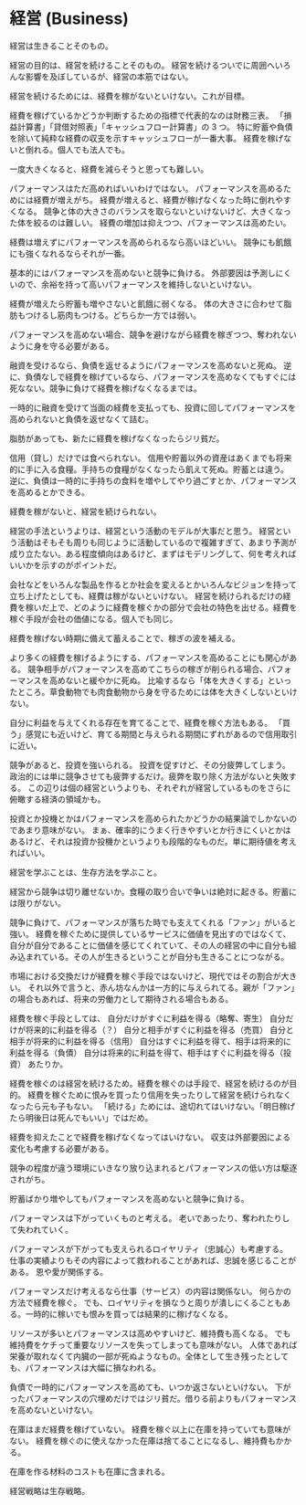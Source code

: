 # 経営 (Business)

経営は生きることそのもの。

経営の目的は、経営を続けることそのもの。
経営を続けるついでに周囲へいろんな影響を及ぼしているが、経営の本筋ではない。

経営を続けるためには、経費を稼がないといけない。これが目標。

経費を稼げているかどうか判断するための指標で代表的なのは財務三表。
「損益計算書」「貸借対照表」「キャッシュフロー計算書」の 3 つ。
特に貯蓄や負債を除いて純粋な経費の収支を示すキャッシュフローが一番大事。
経費を稼げないと倒れる。個人でも法人でも。

一度大きくなると、経費を減らそうと思っても難しい。

パフォーマンスはただ高めればいいわけではない。
パフォーマンスを高めるためには経費が増えがち。
経費が増えると、経費が稼げなくなった時に倒れやすくなる。
競争と体の大きさのバランスを取らないといけないけど、大きくなった体を絞るのは難しい。
経費の増加は抑えつつ、パフォーマンスは高めたい。

経費は増えずにパフォーマンスを高められるなら高いほどいい。
競争にも飢餓にも強くなれるならそれが一番。

基本的にはパフォーマンスを高めないと競争に負ける。
外部要因は予測しにくいので、余裕を持って高いパフォーマンスを維持しないといけない。

経費が増えたら貯蓄も増やさないと飢餓に弱くなる。
体の大きさに合わせて脂肪もつけるし筋肉もつける。どちらか一方では弱い。

パフォーマンスを高めない場合、競争を避けながら経費を稼ぎつつ、奪われないように身を守る必要がある。

融資を受けるなら、負債を返せるようにパフォーマンスを高めないと死ぬ。
逆に、負債なしで経費を稼げているなら、パフォーマンスを高めなくてもすぐには死なない。競争に負けて経費を稼げなくなるまでは。

一時的に融資を受けて当面の経費を支払っても、投資に回してパフォーマンスを高められないと負債を返せなくて詰む。

脂肪があっても、新たに経費を稼げなくなったらジリ貧だ。

信用（貸し）だけでは食べられない。
信用や貯蓄以外の資産はあくまでも将来的に手に入る食糧。手持ちの食糧がなくなったら飢えて死ぬ。貯蓄とは違う。
逆に、負債は一時的に手持ちの食料を増やしてやり過ごすとか、パフォーマンスを高めるとかできる。

経費を稼がないと、経営を続けられない。

経営の手法というよりは、経営という活動のモデルが大事だと思う。
経営という活動はそもそも周りも同じように活動しているので複雑すぎて、あまり予測が成り立たない。ある程度傾向はあるけど、まずはモデリングして、何を考えればいいかを示すのがポイントだ。

会社などをいろんな製品を作るとか社会を変えるとかいろんなビジョンを持って立ち上げたとしても、経費は稼がないといけない。
経営を続けられるだけの経費を稼いだ上で、どのように経費を稼ぐかの部分で会社の特色を出せる。経費を稼ぐ手段が会社の価値になる。個人でも同じ。

経費を稼げない時期に備えて蓄えることで、稼ぎの波を補える。

より多くの経費を稼げるようにする、パフォーマンスを高めることにも関心がある。
競争相手がパフォーマンスを高めてこちらの稼ぎが削られる場合、パフォーマンスを高めないと緩やかに死ぬ。
比喩するなら「体を大きくする」といったところ。草食動物でも肉食動物から身を守るためには体を大きくしないといけない。

自分に利益を与えてくれる存在を育てることで、経費を稼ぐ方法もある。
「買う」感覚にも近いけど、育てる期間と与えられる期間にずれがあるので信用取引に近い。

競争があると、投資を強いられる。
投資を促すけど、その分疲弊してしまう。
政治的には単に競争させても疲弊するだけ。疲弊を取り除く方法がないと失敗する。
この辺りは個の経営というよりも、それぞれが経営しているものをさらに俯瞰する経済の領域かも。

投資とか投機とかはパフォーマンスを高められたかどうかの結果論でしかないのであまり意味がない。
まぁ、確率的にうまく行きやすいとか行きにくいとかはあるけど、それは投資か投機かというよりも段階的なものだ。単に期待値を考えればいい。

経営を学ぶことは、生存方法を学ぶこと。

経営から競争は切り離せないか。食糧の取り合いで争いは絶対に起きる。貯蓄には限りがない。

競争に負けて、パフォーマンスが落ちた時でも支えてくれる「ファン」がいると強い。
経費を稼ぐために提供しているサービスに価値を見出すのではなくて、自分が自分であることに価値を感じてくれていて、その人の経営の中に自分も組み込まれている。その人が生きるということが自分も生きることにつながる。

市場における交換だけが経費を稼ぐ手段ではないけど、現代ではその割合が大きい。
それ以外で言うと、赤ん坊なんかは一方的に与えられてる。親が「ファン」の場合もあれば、将来の労働力として期待される場合もある。

経費を稼ぐ手段としては、
自分だけがすぐに利益を得る（略奪、寄生）
自分だけが将来的に利益を得る（？）
自分と相手がすぐに利益を得る（売買）
自分と相手が将来的に利益を得る（信用）
自分はすぐに利益を得て、相手は将来的に利益を得る（負債）
自分は将来的に利益を得て、相手はすぐに利益を得る（投資）
あたりか。

経費を稼ぐのは経営を続けるため。経費を稼ぐのは手段で、経営を続けるのが目的。
経費を稼ぐために恨みを買ったり信用を失ったりして経営を続けられなくなったら元も子もない。
「続ける」ためには、途切れてはいけない。「明日稼げたら明後日は死んでもいい」ではだめ。

経費を抑えたことで経費を稼げなくなってはいけない。
収支は外部要因による変化も考慮する必要がある。

競争の程度が違う環境にいきなり放り込まれるとパフォーマンスの低い方は駆逐されがち。

貯蓄ばかり増やしてもパフォーマンスを高めないと競争に負ける。

パフォーマンスは下がっていくものと考える。
老いであったり、奪われたりして失われていく。

パフォーマンスが下がっても支えられるロイヤリティ（忠誠心）も考慮する。
仕事の実績よりもその内容によって救われることがあれば、忠誠を感じることがある。
恩や愛が関係する。

パフォーマンスだけ考えるなら仕事（サービス）の内容は関係ない。
何らかの方法で経費を稼ぐ。
でも、ロイヤリティを損なうと周りが潰しにくることもある。一時的に稼いでも恨みを買っては結果的に稼げなくなる。

リソースが多いとパフォーマンスは高めやすいけど、維持費も高くなる。
でも維持費をケチって重要なリソースを失ってしまっても意味がない。
人体であれば栄養が取れなくて内臓の一部が死ぬようなもの。全体として生き残ったとしても、パフォーマンスは大幅に損なわれる。

負債で一時的にパフォーマンスを高めても、いつか返さないといけない。
下がったパフォーマンスの穴埋めだけではジリ貧だ。借りる前よりもパフォーマンスを高めないといけない。

在庫はまだ経費を稼げていない。
経費を稼ぐ以上に在庫を持っていても意味がない。
経費を稼ぐのに使えなかった在庫は捨てることになるし、維持費もかかる。

在庫を作る材料のコストも在庫に含まれる。

経営戦略は生存戦略。
